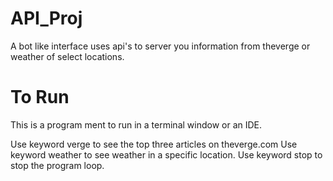 # API_Proj
A bot like interface uses api's to server you information from theverge or weather of select locations.

# To Run
This is a program ment to run in a terminal window or an IDE.

Use keyword verge to see the top three articles on theverge.com
Use keyword weather to see weather in a specific location.
Use keyword stop to stop the program loop.
